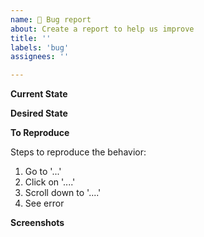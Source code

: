 ```yaml
---
name: 🐛 Bug report
about: Create a report to help us improve
title: ''
labels: 'bug'
assignees: ''

---
```


**Current State**

<!-- (A concise description of the bug encountered ) -->

**Desired State**

<!-- Give a brief description of what you expected to happen. -->


**To Reproduce**

Steps to reproduce the behavior:
1. Go to '...'
2. Click on '....'
3. Scroll down to '....'
4. See error


**Screenshots**

<!-- Add screenshots to help explain your problem (if possible) -->

